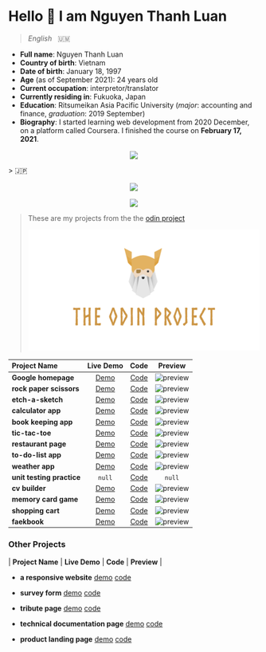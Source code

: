 # Hello 👋 I am Nguyen Thanh Luan

> *English*&nbsp; &nbsp;:us_outlying_islands:
- **Full name**: Nguyen Thanh Luan
- **Country of birth**: Vietnam
- **Date of birth**: January 18, 1997 
- **Age** (as of September 2021): 24 years old
- **Current occupation**: interpretor/translator
- **Currently residing in**: Fukuoka, Japan 
- **Education**: Ritsumeikan Asia Pacific University (*major*: accounting and finance, *graduation*: 2019 September)
- **Biography**: 
I started learning web development from 2020 December, on a platform called Coursera. I finished the course on **February 17, 2021**.
<p align="center">
  <img align="center" src="https://github.com/thanh-luan-nguyen/html-css-javascript-for-web-developers/blob/main/certificate-of-completion.jpg" />
</p>
> 🇯🇵

<p align="center">
  <img align="center" src="https://github-readme-stats.vercel.app/api?username=thanh-luan-nguyen&show_icons=true&theme=tokyonight" />
</p>
<p align="center">
  <img align="center" src="https://github-readme-stats.vercel.app/api/top-langs/?username=thanh-luan-nguyen&layout=compact)" />
</p>
  
> These are my projects from the the [odin project](https://www.theodinproject.com/dashboard) <p><img src="https://github.com/thanh-luan-nguyen/thanh-luan-nguyen/blob/main/pictures/theOdinProject.png" alt="foo" title="title" /></p>

| **Project Name** |  **Live Demo** | **Code** | **Preview** | 
|:---|:---:|:---:|:---:|
| **Google homepage** | [Demo](https://thanh-luan-nguyen.github.io/google-homepage) | [Code](https://github.com/thanh-luan-nguyen/google-homepage)|![preview](https://github.com/thanh-luan-nguyen/thanh-luan-nguyen/blob/main/project_preview_gifs/Google%20Homepage.gif)|  
| **rock paper scissors** | [Demo](https://thanh-luan-nguyen.github.io/rock-paper-scissors) | [Code](https://github.com/thanh-luan-nguyen/rock-paper-scissors) |![preview](https://github.com/thanh-luan-nguyen/thanh-luan-nguyen/blob/main/project_preview_gifs/Rock%20Paper%20Scissors.gif)
| **etch-a-sketch** |  [Demo](https://thanh-luan-nguyen.github.io/etch-a-sketch) | [Code](https://github.com/thanh-luan-nguyen/etch-a-sketch) |![preview](https://github.com/thanh-luan-nguyen/thanh-luan-nguyen/blob/main/project_preview_gifs/etch-a-sketch.gif)
| **calculator app**  | [Demo](https://thanh-luan-nguyen.github.io/calculator-app) | [Code](https://github.com/thanh-luan-nguyen/calculator-app) |![preview](https://github.com/thanh-luan-nguyen/thanh-luan-nguyen/blob/main/project_preview_gifs/Calculator.gif)
| **book keeping app** | [Demo](https://thanh-luan-nguyen.github.io/book-keeping-app) | [Code](https://github.com/thanh-luan-nguyen/book-keeping-app) |![preview](https://github.com/thanh-luan-nguyen/thanh-luan-nguyen/blob/main/project_preview_gifs/Library.gif)
| **tic-tac-toe** |  [Demo](https://thanh-luan-nguyen.github.io/tic-tac-toe) | [Code](https://github.com/thanh-luan-nguyen/tic-tac-toe) |![preview](https://github.com/thanh-luan-nguyen/thanh-luan-nguyen/blob/main/project_preview_gifs/TicTacToe.gif)
| **restaurant page** | [Demo](https://thanh-luan-nguyen.github.io/restaurant-page) | [Code](https://github.com/thanh-luan-nguyen/restaurant-page) |![preview](https://github.com/thanh-luan-nguyen/thanh-luan-nguyen/blob/main/project_preview_gifs/Mellandi%20Caravan.gif)
| **to-do-list app** |  [Demo](https://thanh-luan-nguyen.github.io/to-do-list) | [Code](https://github.com/thanh-luan-nguyen/to-do-list) |![preview](https://github.com/thanh-luan-nguyen/thanh-luan-nguyen/blob/main/project_preview_gifs/to-do-list.gif)
| **weather app** |  [Demo](https://thanh-luan-nguyen.github.io/weather-app) | [Code](https://github.com/thanh-luan-nguyen/weather-app) |![preview](https://github.com/thanh-luan-nguyen/thanh-luan-nguyen/blob/main/project_preview_gifs/Weather%20App.gif)
| **unit testing practice** | `null` | [Code](https://github.com/thanh-luan-nguyen/testing-practice) |`null`
| **cv builder** | [Demo](https://thanh-luan-nguyen.github.io/cv-builder) | [Code](https://github.com/thanh-luan-nguyen/cv-builder) |![preview]()
| **memory card game** | [Demo](https://thanh-luan-nguyen.github.io/memory-card-game) | [Code](https://github.com/thanh-luan-nguyen/memory-card-game) |![preview]()
| **shopping cart** | [Demo](https://thanh-luan-nguyen.github.io/shopping-cart) | [Code](https://github.com/thanh-luan-nguyen/shopping-cart) |![preview]()
| **faekbook** | [Demo](https://thanh-luan-nguyen.github.io/*) | [Code](https://github.com/thanh-luan-nguyen/*) |![preview]()

### Other Projects

| **Project Name** |  **Live Demo** | **Code** | **Preview** | 
- **a responsive website** [demo](https://nguyen-thanh-luan-github.github.io/a-responsive-website-github.io/) [code](https://github.com/NGUYEN-THANH-LUAN-github/a-responsive-website-github.io)

- **survey form** [demo](https://nguyen-thanh-luan-github.github.io/survey-form.github.io/) [code](https://github.com/NGUYEN-THANH-LUAN-github/survey-form.github.io)

- **tribute page** [demo](https://nguyen-thanh-luan-github.github.io/tribute-page.github.io/) [code](https://github.com/NGUYEN-THANH-LUAN-github/tribute-page.github.io)

- **technical documentation page** [demo](https://nguyen-thanh-luan-github.github.io/technical-documentation-page.github.io/) [code](https://github.com/NGUYEN-THANH-LUAN-github/technical-documentation-page.github.io)

- **product landing page** [demo](https://nguyen-thanh-luan-github.github.io/product-landing-page.github.io/) [code](https://github.com/NGUYEN-THANH-LUAN-github/product-landing-page.github.io)
